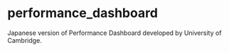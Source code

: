 # performance_dashboard
Japanese version of Performance Dashboard developed by University of Cambridge.
